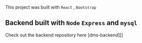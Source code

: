 This project was built with `React` , `Bootstrap`

## Backend built with `Node` `Express` and `mysql`

Check out the backend repository here [dms-backend][]
